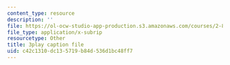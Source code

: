 ```yaml
---
content_type: resource
description: ''
file: https://ol-ocw-studio-app-production.s3.amazonaws.com/courses/2-830j-control-of-manufacturing-processes-sma-6303-spring-2008/c42c1310dc135719b84d536d1bc48ff7_qvX-3FWgAVA.vtt
file_type: application/x-subrip
resourcetype: Other
title: 3play caption file
uid: c42c1310-dc13-5719-b84d-536d1bc48ff7
---
```

